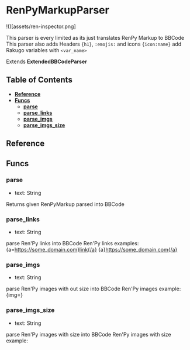 # RenPyMarkupParser

!()[assets/ren-inspector.png]

This parser is every limited as its just translates RenPy Markup to BBCode
This parser also adds Headers `{h1}`, `:emojis:` and icons `{icon:name}` add Rakugo variables with `<var_name>`

Extends **ExtendedBBCodeParser**

## Table of Contents

- [**Reference**](#reference)
- [**Funcs**](#funcs)
	- [**parse**](#parse)
	- [**parse_links**](#parse_links)
	- [**parse_imgs**](#parse_imgs)
	- [**parse_imgs_size**](#parse_imgs_size)

## Reference

## Funcs

### parse
 - text: String

Returns given RenPyMarkup parsed into BBCode

### parse_links
 - text: String

parse Ren'Py links into BBCode
Ren'Py links examples:
{a=https://some_domain.com}link{/a}
{a}https://some_domain.com{/a}

### parse_imgs
 - text: String

parse Ren'Py images with out size into BBCode
Ren'Py images example:
{img=<path>}

### parse_imgs_size
 - text: String

parse Ren'Py images with size into BBCode
Ren'Py images with size example:
